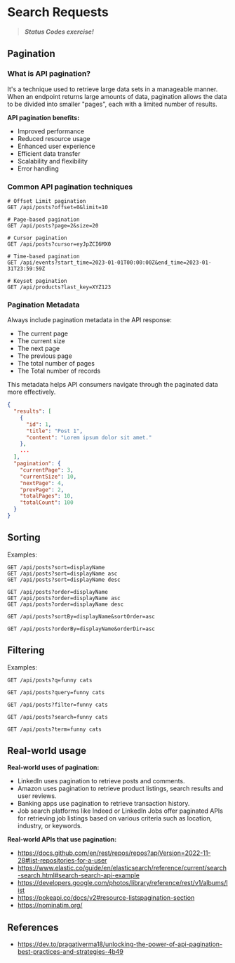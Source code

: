 # Search Requests

> **_Status Codes exercise!_**

## Pagination

### What is API pagination?

It's a technique used to retrieve large data sets in a manageable manner. When an endpoint returns large amounts of data, pagination allows the data to be divided into smaller "pages", each with a limited number of results.

**API pagination benefits:**

- Improved performance
- Reduced resource usage
- Enhanced user experience
- Efficient data transfer
- Scalability and flexibility
- Error handling

### Common API pagination techniques

```text
# Offset Limit pagination
GET /api/posts?offset=0&limit=10

# Page-based pagination
GET /api/posts?page=2&size=20

# Cursor pagination
GET /api/posts?cursor=eyJpZCI6MX0

# Time-based pagination
GET /api/events?start_time=2023-01-01T00:00:00Z&end_time=2023-01-31T23:59:59Z

# Keyset pagination
GET /api/products?last_key=XYZ123
```

### Pagination Metadata

Always include pagination metadata in the API response:

- The current page
- The current size
- The next page
- The previous page
- The total number of pages
- The Total number of records

This metadata helps API consumers navigate through the paginated data more effectively.

```json
{
  "results": [
    {
      "id": 1,
      "title": "Post 1",
      "content": "Lorem ipsum dolor sit amet."
    },
    ...
  ],
  "pagination": {
    "currentPage": 3,
    "currentSize": 10,
    "nextPage": 4,
    "prevPage": 2,
    "totalPages": 10,
    "totalCount": 100
  }
}
```

## Sorting

Examples:

```text
GET /api/posts?sort=displayName
GET /api/posts?sort=displayName asc
GET /api/posts?sort=displayName desc

GET /api/posts?order=displayName
GET /api/posts?order=displayName asc
GET /api/posts?order=displayName desc

GET /api/posts?sortBy=displayName&sortOrder=asc

GET /api/posts?orderBy=displayName&orderDir=asc
```

## Filtering

Examples:

```text
GET /api/posts?q=funny cats

GET /api/posts?query=funny cats

GET /api/posts?filter=funny cats

GET /api/posts?search=funny cats

GET /api/posts?term=funny cats
```

## Real-world usage

**Real-world uses of pagination:**

- LinkedIn uses pagination to retrieve posts and comments.
- Amazon uses pagination to retrieve product listings, search results and user reviews.
- Banking apps use pagination to retrieve transaction history.
- Job search platforms like Indeed or LinkedIn Jobs offer paginated APIs for retrieving job listings based on various criteria such as location, industry, or keywords.

**Real-world APIs that use pagination:**

- <https://docs.github.com/en/rest/repos/repos?apiVersion=2022-11-28#list-repositories-for-a-user>
- <https://www.elastic.co/guide/en/elasticsearch/reference/current/search-search.html#search-search-api-example>
- <https://developers.google.com/photos/library/reference/rest/v1/albums/list>
- <https://pokeapi.co/docs/v2#resource-listspagination-section>
- <https://nominatim.org/>

## References

- <https://dev.to/pragativerma18/unlocking-the-power-of-api-pagination-best-practices-and-strategies-4b49>
